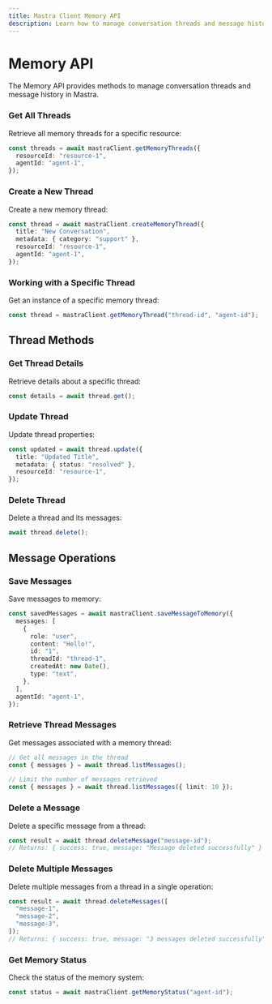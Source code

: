 ```yaml
---
title: Mastra Client Memory API
description: Learn how to manage conversation threads and message history in Mastra using the client-js SDK.
---
```


# Memory API

The Memory API provides methods to manage conversation threads and message history in Mastra.

### Get All Threads

Retrieve all memory threads for a specific resource:

```typescript
const threads = await mastraClient.getMemoryThreads({
  resourceId: "resource-1",
  agentId: "agent-1",
});
```

### Create a New Thread

Create a new memory thread:

```typescript
const thread = await mastraClient.createMemoryThread({
  title: "New Conversation",
  metadata: { category: "support" },
  resourceId: "resource-1",
  agentId: "agent-1",
});
```

### Working with a Specific Thread

Get an instance of a specific memory thread:

```typescript
const thread = mastraClient.getMemoryThread("thread-id", "agent-id");
```

## Thread Methods

### Get Thread Details

Retrieve details about a specific thread:

```typescript
const details = await thread.get();
```

### Update Thread

Update thread properties:

```typescript
const updated = await thread.update({
  title: "Updated Title",
  metadata: { status: "resolved" },
  resourceId: "resource-1",
});
```

### Delete Thread

Delete a thread and its messages:

```typescript
await thread.delete();
```

## Message Operations

### Save Messages

Save messages to memory:

```typescript
const savedMessages = await mastraClient.saveMessageToMemory({
  messages: [
    {
      role: "user",
      content: "Hello!",
      id: "1",
      threadId: "thread-1",
      createdAt: new Date(),
      type: "text",
    },
  ],
  agentId: "agent-1",
});
```

### Retrieve Thread Messages

Get messages associated with a memory thread:

```typescript
// Get all messages in the thread
const { messages } = await thread.listMessages();

// Limit the number of messages retrieved
const { messages } = await thread.listMessages({ limit: 10 });
```

### Delete a Message

Delete a specific message from a thread:

```typescript
const result = await thread.deleteMessage("message-id");
// Returns: { success: true, message: "Message deleted successfully" }
```

### Delete Multiple Messages

Delete multiple messages from a thread in a single operation:

```typescript
const result = await thread.deleteMessages([
  "message-1",
  "message-2",
  "message-3",
]);
// Returns: { success: true, message: "3 messages deleted successfully" }
```

### Get Memory Status

Check the status of the memory system:

```typescript
const status = await mastraClient.getMemoryStatus("agent-id");
```
